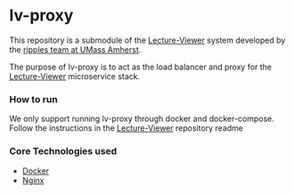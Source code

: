 # lv-proxy
This repository is a submodule of the [Lecture-Viewer](https://github.com/ripples/lecture-viewer) system developed by the [ripples team at UMass Amherst](https://github.com/ripples). 

The purpose of lv-proxy is to act as the load balancer and proxy for the [Lecture-Viewer](https://github.com/ripples/lecture-viewer) microservice stack.


### How to run
We only support running lv-proxy through docker and docker-compose. Follow the instructions in the [Lecture-Viewer](https://github.com/ripples/lecture-viewer) repository readme


### Core Technologies used
* [Docker](http://docker.io/)
* [Nginx](https://www.nginx.com/)
